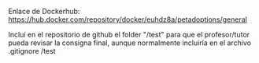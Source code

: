 Enlace de Dockerhub: https://hub.docker.com/repository/docker/euhdz8a/petadoptions/general

Incluí en el repositorio de github el folder "/test" para que el profesor/tutor pueda revisar la consigna final, aunque normalmente incluiría en el archivo .gitignore /test